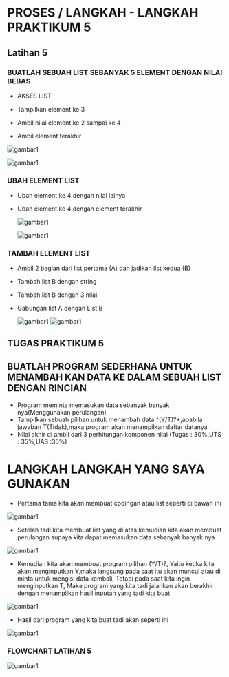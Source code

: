 # PROSES / LANGKAH - LANGKAH PRAKTIKUM 5

## Latihan 5

###  BUATLAH SEBUAH LIST SEBANYAK 5 ELEMENT DENGAN NILAI BEBAS

- AKSES LIST

 - Tampilkan element ke 3 
 - Ambil nilai element ke 2 sampai ke 4
 - Ambil element terakhir 
  
  ![gambar1](gambar/gambar1.png)
  
  ![gambar1](gambar/gambar2.png)

###  UBAH ELEMENT LIST

  - Ubah element ke 4 dengan nilai lainya 
  - Ubah element ke 4 dengan element terakhir
  
    ![gambar1](gambar/gambar3.png)
    
    ![gambar1](gambar/gambar4.png)
    
###  TAMBAH ELEMENT LIST
    
  - Ambil 2 bagian dari list pertama (A) dan jadikan list kedua (B)
  - Tambah list B dengan string
  - Tambah list B dengan 3 nilai
  - Gabungan list A dengan List B

    ![gambar1](gambar/gambar5.png)
    ![gambar1](gambar/gambar6.png)

## TUGAS PRAKTIKUM 5

## BUATLAH PROGRAM SEDERHANA UNTUK MENAMBAH KAN DATA KE DALAM SEBUAH LIST DENGAN RINCIAN 

  - Program meminta memasukan data sebanyak banyak nya(Menggunakan perulangan)
  - Tampilkan sebuah pilihan untuk menambah data ^(Y/T)?*,apabila jawaban T(Tidak),maka program akan menampilkan daftar datanya 
  - Nilai akhir di ambil dari 3 perhitungan komponen nilai (Tugas : 30%,UTS : 35%,UAS :35%)

# LANGKAH LANGKAH YANG SAYA GUNAKAN

- Pertama tama kita akan membuat codingan atau list seperti di bawah ini

 ![gambar1](gambar/gambar7.png)

- Setelah tadi kita membuat list yang di atas kemudian kita akan membuat perulangan supaya kita dapat memasukan data sebanyak banyak nya

 ![gambar1](gambar/gambar8.png)


- Kemudian kita akan membuat program pilihan (Y/T)?, Yaitu ketika kita akan menginputkan Y,maka langsung pada saat itu akan muncul atau di minta untuk mengisi data kembali, Tetapi pada saat kita ingin menginputkan T, Maka program yang kita tadi jalankan akan berakhir dengan menampilkan hasil inputan yang tadi kita buat

![gambar1](gambar/gambar9.png)

 - Hasil dari program yang kita buat tadi akan seperti ini
 
 ![gambar1](gambar/gambar10.png)
 
### FLOWCHART LATIHAN 5

 ![gambar1](gambar/gambar11.png)

